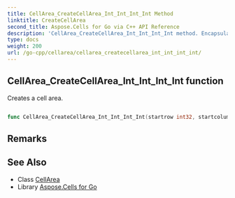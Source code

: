 ```yaml
---
title: CellArea_CreateCellArea_Int_Int_Int_Int Method 
linktitle: CreateCellArea
second_title: Aspose.Cells for Go via C++ API Reference
description: 'CellArea_CreateCellArea_Int_Int_Int_Int method. Encapsulates the function that represents createcellarea in Go.'
type: docs
weight: 200
url: /go-cpp/cellarea/cellarea_createcellarea_int_int_int_int/
---
```


## CellArea_CreateCellArea_Int_Int_Int_Int function

Creates a cell area.

```go

func CellArea_CreateCellArea_Int_Int_Int_Int(startrow int32, startcolumn int32, endrow int32, endcolumn int32)  (*CellArea,  error) 

```

## Remarks


## See Also

* Class [CellArea](../)
* Library [Aspose.Cells for Go](../../)
